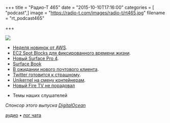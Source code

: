 +++
title = "Радио-Т 465"
date = "2015-10-10T17:16:00"
categories = [ "podcast",]
image = "https://radio-t.com/images/radio-t/rt465.jpg"
filename = "rt_podcast465"

+++

![](https://radio-t.com/images/radio-t/rt465.jpg)

* [Неделя новинок от AWS](https://aws.amazon.com/about-aws/whats-new/2015/).
* [EC2 Spot Blocks для фиксированного времени жизни](https://aws.amazon.com/blogs/aws/new-ec2-spot-blocks-for-defined-duration-workloads/).
* [Новый Surface Pro 4](http://www.theverge.com/2015/10/6/9461259/microsoft-surface-pro-4-announced-hands-on-video-release-date).
* [Surface Book](http://www.theverge.com/2015/10/6/9454051/microsoft-surface-laptop-announced-specs-price-release-date)
* [В ожидании нового почтового клиента](http://thenextweb.com/apps/2015/10/05/nylas-n1-could-do-for-email-apps-what-google-chrome-did-for-browsing-the-web/).
* [Twitter готовится к страшному](http://arstechnica.com/business/2015/10/report-twitter-prepping-for-company-wide-layoffs-next-week/).
* [Unikernel на смену контейнерам](http://viethip.com/2015/10/10/why-unikernels-might-kill-containers-in-five-years/).
* [Новый Fire TV не порадовал](http://social.techcrunch.com/2015/10/09/the-new-amazon-fire-tv-is-a-hi-resolution-box-that-does-it-all/)
- Темы наших слушателей

_Спонсор этого выпуска [DigitalOcean](https://www.digitalocean.com)_

[аудио](https://cdn.radio-t.com/rt_podcast465.mp3) • [лог чата](http://chat.radio-t.com/logs/radio-t-465.html)
<audio src="https://cdn.radio-t.com/rt_podcast465.mp3" preload="none"></audio>
